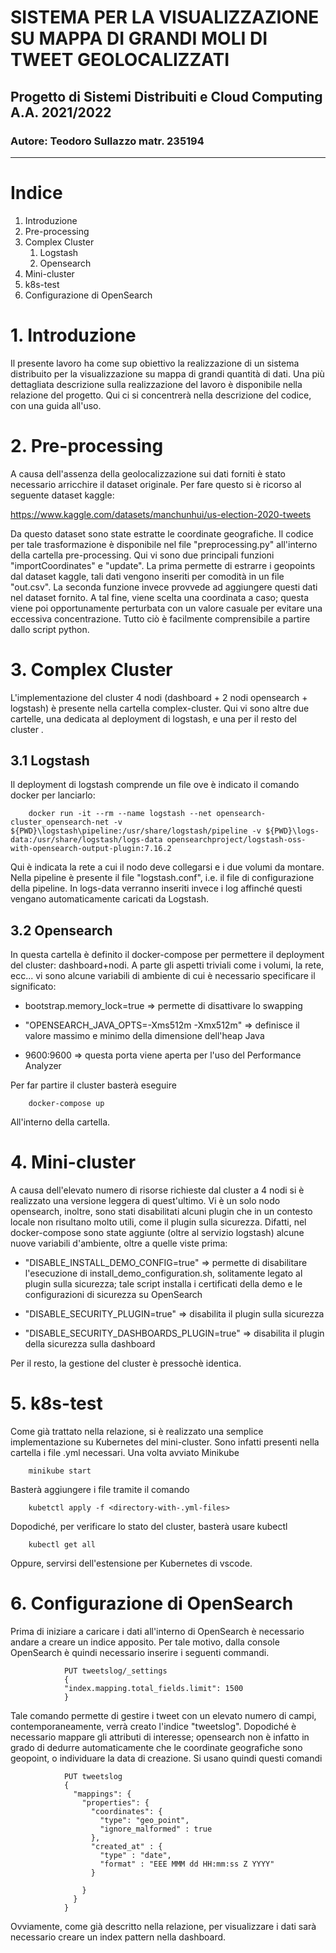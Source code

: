 # SISTEMA PER LA VISUALIZZAZIONE SU MAPPA DI GRANDI MOLI DI TWEET GEOLOCALIZZATI
## Progetto di Sistemi Distribuiti e Cloud Computing A.A. 2021/2022
### Autore: Teodoro Sullazzo matr. 235194

<hr>

# Indice
1. Introduzione
2. Pre-processing
3. Complex Cluster
    1. Logstash
    2. Opensearch
4. Mini-cluster
5. k8s-test
6. Configurazione di OpenSearch


# 1. Introduzione
Il presente lavoro ha come sup obiettivo la realizzazione di un sistema distribuito per la visualizzazione su mappa di grandi quantità di dati. Una più dettagliata descrizione sulla realizzazione del lavoro è disponibile nella relazione del progetto. Qui ci si concentrerà nella descrizione del codice, con una guida all'uso.


# 2. Pre-processing
A causa dell'assenza della geolocalizzazione sui dati forniti è stato necessario arricchire il dataset originale. Per fare questo si è ricorso al seguente dataset kaggle:

https://www.kaggle.com/datasets/manchunhui/us-election-2020-tweets

Da questo dataset sono state estratte le coordinate geografiche. Il codice per tale trasformazione è disponibile nel file "preprocessing.py" all'interno della cartella pre-processing. Qui vi sono due principali funzioni "importCoordinates" e "update". La prima permette di estrarre i geopoints dal dataset kaggle, tali dati vengono inseriti per comodità in un file "out.csv". La seconda funzione invece provvede ad aggiungere questi dati nel dataset fornito. A tal fine, viene scelta una coordinata a caso; questa viene poi opportunamente perturbata con un valore casuale per evitare una eccessiva concentrazione. Tutto ciò è facilmente comprensibile a partire dallo script python.

# 3. Complex Cluster
L'implementazione del cluster 4 nodi (dashboard + 2 nodi opensearch + logstash) è presente nella cartella complex-cluster. Qui vi sono altre due cartelle, una dedicata al deployment di logstash, e una per il resto del cluster .
## 3.1 Logstash
Il deployment di logstash comprende un file ove è indicato il comando docker per lanciarlo:

        docker run -it --rm --name logstash --net opensearch-cluster_opensearch-net -v ${PWD}\logstash\pipeline:/usr/share/logstash/pipeline -v ${PWD}\logs-data:/usr/share/logstash/logs-data opensearchproject/logstash-oss-with-opensearch-output-plugin:7.16.2

Qui è indicata la rete a cui il nodo deve collegarsi e i due volumi da montare. Nella pipeline è presente il file "logstash.conf", i.e. il file di configurazione della pipeline. In logs-data verranno inseriti invece i log affinché questi vengano automaticamente caricati da Logstash.

##  3.2 Opensearch
In questa cartella è definito il docker-compose per permettere il deployment del cluster: dashboard+nodi. A parte gli aspetti triviali come i volumi, la rete, ecc... vi sono alcune variabili di ambiente di cui è necessario specificare il significato:

- bootstrap.memory_lock=true => permette di disattivare lo swapping 

- "OPENSEARCH_JAVA_OPTS=-Xms512m -Xmx512m" => definisce il valore massimo e minimo della dimensione dell'heap Java

- 9600:9600 => questa porta viene aperta per l'uso del Performance Analyzer

Per far partire il cluster basterà eseguire

        docker-compose up

All'interno della cartella.


# 4. Mini-cluster
A causa dell'elevato numero di risorse richieste dal cluster a 4 nodi si è realizzato una versione leggera di quest'ultimo. Vi è un solo nodo opensearch, inoltre, sono stati disabilitati alcuni plugin che in un contesto locale non risultano molto utili, come il plugin sulla sicurezza. Difatti, nel docker-compose sono state aggiunte (oltre al servizio logstash) alcune nuove variabili d'ambiente, oltre a quelle viste prima:

- "DISABLE_INSTALL_DEMO_CONFIG=true" => permette di disabilitare l'esecuzione di install_demo_configuration.sh, solitamente legato al plugin sulla sicurezza; tale script installa i certificati della demo e le configurazioni di sicurezza su OpenSearch

- "DISABLE_SECURITY_PLUGIN=true" => disabilita il plugin sulla sicurezza

- "DISABLE_SECURITY_DASHBOARDS_PLUGIN=true" => disabilita il plugin della sicurezza sulla dashboard

Per il resto, la gestione del cluster è pressochè identica.

# 5. k8s-test
Come già trattato nella relazione, si è realizzato una semplice implementazione su Kubernetes del mini-cluster. Sono infatti presenti nella cartella i file .yml necessari. Una volta avviato Minikube

        minikube start

Basterà aggiungere i file tramite il comando 

        kubetctl apply -f <directory-with-.yml-files>

Dopodiché, per verificare lo stato del cluster, basterà usare kubectl

        kubectl get all

Oppure, servirsi dell'estensione per Kubernetes di vscode.


# 6. Configurazione di OpenSearch
Prima di iniziare a caricare i dati all'interno di OpenSearch è necessario andare a creare un indice apposito. Per tale motivo, dalla console OpenSearch è quindi necessario inserire i seguenti commandi.

                PUT tweetslog/_settings
                {
                "index.mapping.total_fields.limit": 1500
                }

Tale comando permette di gestire i tweet con un elevato numero di campi, contemporaneamente, verrà creato l'indice "tweetslog".
Dopodiché è necessario mappare gli attributi di interesse; opensearch non è infatto in grado di dedurre automaticamente che le coordinate geografiche sono geopoint, o individuare la data di creazione. 
Si usano quindi questi comandi

                PUT tweetslog
                {
                  "mappings": {
                    "properties": {
                      "coordinates": {
                        "type": "geo_point",
                        "ignore_malformed" : true
                      },
                      "created_at" : {
                        "type" : "date",
                        "format" : "EEE MMM dd HH:mm:ss Z YYYY"
                      }

                    }
                  }
                }



Ovviamente, come già descritto nella relazione, per visualizzare i dati sarà necessario creare un index pattern nella dashboard.









